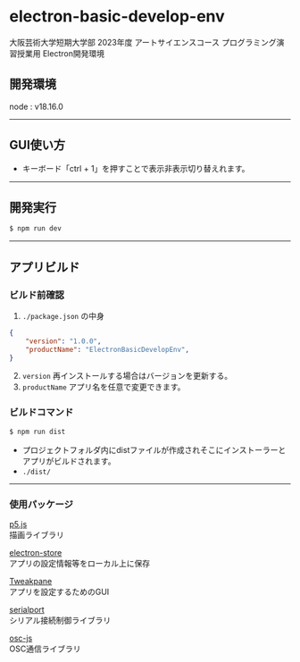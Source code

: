 # electron-basic-develop-env
大阪芸術大学短期大学部 
2023年度 アートサイエンスコース
プログラミング演習授業用 Electron開発環境

## 開発環境
node : v18.16.0  

---

## GUI使い方
- キーボード「ctrl + 1」を押すことで表示非表示切り替えれます。

---

## 開発実行
```sh
$ npm run dev
```
---

## アプリビルド
### ビルド前確認
1. `./package.json` の中身
```json
{
	"version": "1.0.0",
	"productName": "ElectronBasicDevelopEnv",
}
```
2. `version` 再インストールする場合はバージョンを更新する。
1. `productName` アプリ名を任意で変更できます。

### ビルドコマンド
```sh
$ npm run dist
```

- プロジェクトフォルダ内にdistファイルが作成されそこにインストーラーとアプリがビルドされます。
- `./dist/`

---

### 使用パッケージ
[p5.js](https://p5js.org/)  
描画ライブラリ

[electron-store](https://github.com/sindresorhus/electron-store)  
アプリの設定情報等をローカル上に保存

[Tweakpane](https://cocopon.github.io/tweakpane/)  
アプリを設定するためのGUI

[serialport](https://www.npmjs.com/package/serialport)  
シリアル接続制御ライブラリ

[osc-js](https://www.npmjs.com/package/osc-js)  
OSC通信ライブラリ